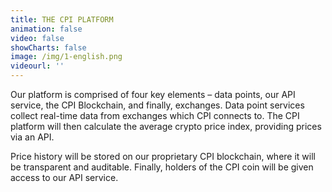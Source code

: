 ```yaml
---
title: THE CPI PLATFORM
animation: false
video: false
showCharts: false
image: /img/1-english.png
videourl: ''
---
```


Our platform is comprised of four key elements – data points, our API service, the CPI Blockchain, and finally, exchanges. Data point services collect real-time data from exchanges which CPI connects to. The CPI platform will then calculate the average crypto price index, providing prices via an API.

Price history will be stored on our proprietary CPI blockchain, where it will be transparent and auditable. Finally, holders of the CPI coin will be given access to our API service.
